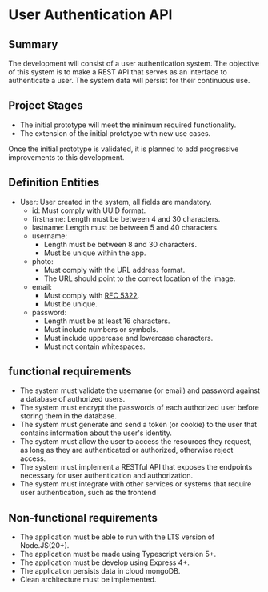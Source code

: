 # User Authentication API

## Summary

The development will consist of a user authentication system.
The objective of this system is to make a REST API that serves as an interface to authenticate a user.
The system data will persist for their continuous use.

## Project Stages

- The initial prototype will meet the minimum required functionality.
- The extension of the initial prototype with new use cases.

Once the initial prototype is validated, it is planned to add progressive improvements to this development.

## Definition Entities

- User: User created in the system, all fields are mandatory.
  - id: Must comply with UUID format.
  - firstname: Length must be between 4 and 30 characters.
  - lastname: Length must be between 5 and 40 characters.
  - username:
    - Length must be between 8 and 30 characters.
    - Must be unique within the app.
  - photo:
    - Must comply with the URL address format.
    - The URL should point to the correct location of the image.
  - email:
    - Must comply with [RFC 5322](https://www.ietf.org/rfc/rfc5322.txt).
    - Must be unique.
  - password:
    - Length must be at least 16 characters.
    - Must include numbers or symbols.
    - Must include uppercase and lowercase characters.
    - Must not contain whitespaces.

## functional requirements

- The system must validate the username (or email) and password against a database of authorized users.
- The system must encrypt the passwords of each authorized user before storing them in the database.
- The system must generate and send a token (or cookie) to the user that contains information about the user's identity.
- The system must allow the user to access the resources they request, as long as they are authenticated or authorized, otherwise reject access.
- The system must implement a RESTful API that exposes the endpoints necessary for user authentication and authorization.
- The system must integrate with other services or systems that require user authentication, such as the frontend

## Non-functional requirements

- The application must be able to run with the LTS version of Node.JS(20+).
- The application must be made using Typescript version 5+.
- The application must be develop using Express 4+.
- The application persists data in cloud mongoDB.
- Clean architecture must be implemented.
